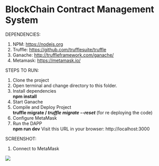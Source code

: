 ﻿# BlockChain Contract Management System
 
 
 
 DEPENDENCIES:

1. NPM: https://nodejs.org
2. Truffle: https://github.com/trufflesuite/truffle
3. Ganache: http://truffleframework.com/ganache/
4. Metamask: https://metamask.io/
 
 
 
 STEPS TO RUN:
 
 1. Clone the project
 2. Open terminal and change directory to this folder.
 3. Install dependencies<br>
        <b>npm install</b>
 4. Start Ganache
 5. Compile and Deploy Project <br>
        <b>truffle migrate / <i>truffle migrate --reset</i> </b>(for re deploying the code)
 6. Configure MetaMask
 5. Run the DAPP <br>
        <b>npm run dev</b>  Visit this URL in your browser: http://localhost:3000


SCREENSHOT:

1. Connect to MetaMask
<img src="ScreenShot/connectingMetaMask.jpg" />
